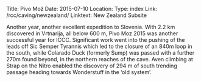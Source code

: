 Title: Pivo Mož
Date: 2015-07-10
Location:
Type: index
Link: /rcc/caving/newzealand/
Linktext: New Zealand Subsite

Another year, another excellent expedition to Slovenia. With 2.2 km discovered in Vrtnarija, all below 600 m, Pivo Moz 2015 was another successful year for ICCC. Significant work went into the pushing of the leads off Sic Semper Tyrannis which led to the closure of an 840m loop in the south, while Colarado Duck (formerly Sump) was passed with a further 270m found beyond, in the northern reaches of the cave. Aven climbing at Strap on the Nitro enabled the discovery of 294 m of south trending passage heading towards Wonderstuff in the ‘old system’.
